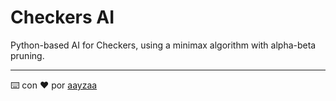 # Checkers AI

Python-based AI for Checkers, using a minimax algorithm with alpha-beta pruning.

---
⌨️ con ❤️ por [aayzaa](https://https://github.com/aayzaa)

